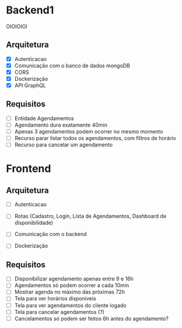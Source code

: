 # Backend1
OIOIOIOI

## Arquitetura

- [x] Autenticacao
- [x] Comunicação com o banco de dados mongoDB
- [x] CORS
- [x] Dockerização
- [x] API GraphQL

## Requisitos

- [ ] Entidade Agendamentos
- [ ] Agendamento dura exatamente 40min
- [ ] Apenas 3 agendamentos podem ocorrer no mesmo momento
- [ ] Recurso parar listar todos os agendamentos, com filtros de horário
- [ ] Recurso para cancelar um agendamento

# Frontend

## Arquitetura

- [ ] Autenticacao
- [ ] Rotas (Cadastro, Login, Lista de Agendamentos, Dashboard de disponibilidade)
- [ ] Comunicação com o backend
- [ ] Dockerização


## Requisitos

- [ ] Disponibilizar agendamento apenas entre 9 e 16h
- [ ] Agendamentos só podem ocorrer a cada 10min
- [ ] Mostrar agenda no máximo das próximas 72h
- [ ] Tela para ver horários disponíveis
- [ ] Tela para ver agendamentos do cliente logado
- [ ] Tela para cancelar agendamentos (?)
- [ ] Cancelamentos só podem ser feitos 6h antes do agendamento?
